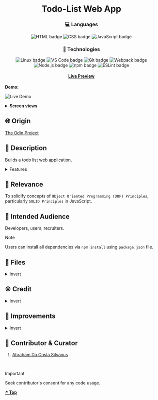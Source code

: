 <div align='center'>

# Todo-List Web App
</div>
<div align='center'>
    <h3>💻 Languages</h3>
    <img src="https://img.shields.io/badge/HTML5-E34F26?style=for-the-badge&logo=html5&logoColor=white" alt="HTML badge">
    <img src="https://img.shields.io/badge/CSS3-1572B6?style=for-the-badge&logo=css3&logoColor=white" alt="CSS badge">
    <img src="https://img.shields.io/badge/JavaScript-F7DF1E?style=for-the-badge&logo=javascript&logoColor=black" alt="JavaScript badge">
    <h3>🔧 Technologies</h3>
    <img src="https://img.shields.io/badge/Linux-FCC624?style=for-the-badge&logo=linux&logoColor=black" alt="Linux badge">
    <img src="https://img.shields.io/badge/VS_Code-007ACC?style=for-the-badge&logo=visual-studio-code&logoColor=white" alt="VS Code badge">
    <img src="https://img.shields.io/badge/Git-F05032?style=for-the-badge&logo=git&logoColor=white" alt="Git badge">
    <img src="https://img.shields.io/badge/Webpack-8DD6F9?style=for-the-badge&logo=webpack&logoColor=black" alt="Webpack badge">
    <img src="https://img.shields.io/badge/Node.js-43853D?style=for-the-badge&logo=node.js&logoColor=white" alt="Node.js badge">
    <img src="https://img.shields.io/badge/npm-CB3837?style=for-the-badge&logo=npm&logoColor=white" alt="npm badge">
    <img src="https://img.shields.io/badge/ESLint-4B32C3?style=for-the-badge&logo=eslint&logoColor=white" alt="ESLint badge">
    <h4><a href="https://asdacosta.github.io/todo-list/">Live Preview</a></h4>
</div>

**Demo:**

![Live Demo](./view-imgs/todo-demo.gif)

<details>

**<summary>Screen views</summary>**

**Desktop View:**

<img src="./view-imgs/desktop.png" alt="desktop view">
<br>

**Mobile View:**

Yet to

</details>

## 🌐 Origin
[The Odin Project](https://www.theodinproject.com/)

## 📝 Description
Builds a todo list web application.
<details>
<summary>Features</summary>

* Create and delete tasks effortlessly.
* Set deadlines for tasks.
* Add description to tasks.
* Sort task in any category.
* Check a task to indicate as done.
* Maximum of 5 tasks per section.
* Choose different background colors in Settings.
* Throw error for empty task or past date/time.

</details>

## 🎯 Relevance
To solidify concepts of `Object Oriented Programming (OOP) Principles`, particularly `SOLID Principles` in JavaScript. 

## 👥 Intended Audience
Developers, users, recruiters.

> [!NOTE]
> Users can install all dependencies via `npm install` using `package.json` file.

## 📂 Files
<details>
<summary>Invert</summary>

| File | Description |
| - | - |
|`src/*`| Source files that are bundled into the output directory `dist/`.|
|`src/index.js`| The main JavaScript entry point that bundling begins.|
|`dist/*`| Output files from bundling of files in directory `src/`.|
|`dist/main.js`| Main JavaScript output file that contains the bundled JavaScript code. Code is minified and optimized for deployment (Due to mode set to production in webpack config). |
|`algorithm.txt`| Contains JavaScript algorithm for some few part of entire code.|
|`webpack.config.js`| Configuration file for webpack. It enables the bundling of different assets.|
|`package*`| Contains details of project and dependencies versions.|
</details>

## ©️ Credit
<details>
<summary>Invert</summary>

| File | Description |
| - | - |
|`src/imgs/checklist.png`| Icon created by Graphics Plazza on [Flaticon](https://www.flaticon.com/free-icons/).|
|`src/imgs/*.svg`| Icons from [Material Design Icons](https://pictogrammers.com/library/mdi/).|

</details>

## 🔄 Improvements
<details>
<summary>Invert</summary>

- [ ] Add date icon to be able to select date from calender.
- [ ] Add local storage for todos; continue in commented code in `src/storage.js`.
- [ ] Add edit icon to tasks. (Dialog should popup with contents and legend of Edit Task instead of task number)
- [ ] Make dialog have an exit 'X' at top to be able to cancel task. (You might need to replace dialog with another element, say div)
- [ ] When user returns to page, indicate previously selected color from local storage with border in settings. 
- [ ] Checked task should reflect in all categories it's in and it should be at the bottom. (Might need to replace checkbox input with <div> or another element and style as a check box).
- [ ] Add priority rank in form and indicate it on the task with a small box.
- [ ] Make website responsive in all screen sizes.
- [ ] Add a choice in settings to pick a random color for user.

</details>

## 👤 Contributor & Curator
1. [Abraham Da Costa Silvanus](https://github.com/asdacosta) 

<br>

> [!IMPORTANT]
> Seek contributor's consent for any code usage.

**[🞁 Top](#todo-list-web-app)**
